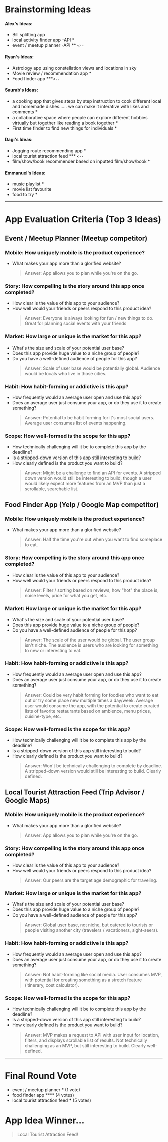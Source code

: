 # Brainstorming Ideas

#### Alex's Ideas:

- Bill splitting app
- local activity finder app -API \*
- event / meetup planner -API \*\* `<--`

#### Ryan's Ideas:

- Astrology app using constellation views and locations in sky
- Movie review / recommendation app \*
- Food finder app \*\*\*`<--`

#### Saurab's Ideas:

- a cooking app that gives steps by step instruction to cook different local and homemade dishes...... we can make it interative with likes and comments \*
- a collaborative space where people can explore different hobbies virtually but together like reading a book together \*
- First time finder to find new things for individuals \*

#### Dagi's Ideas:

- Jogging route recommending app \*
- local tourist attraction feed \*\*\* `<--`
- film/show/book recommender based on inputted film/show/book \*

#### Emmanuel's Ideas:

- music playlist \*
- movie list favourite
- food to try \*

---

# App Evaluation Criteria (Top 3 Ideas)

## Event / Meetup Planner (Meetup competitor)

### Mobile: How uniquely mobile is the product experience?

- What makes your app more than a glorified website?
  > Answer: App allows you to plan while you're on the go.

### Story: How compelling is the story around this app once completed?

- How clear is the value of this app to your audience?
- How well would your friends or peers respond to this product idea?
  > Answer: Everyone is always looking for fun / new things to do. Great for planning social events with your friends

### Market: How large or unique is the market for this app?

- What's the size and scale of your potential user base?
- Does this app provide huge value to a niche group of people?
- Do you have a well-defined audience of people for this app?
  > Answer: Scale of user base would be potentially global. Audience would be locals who live in those cities.

### Habit: How habit-forming or addictive is this app?

- How frequently would an average user open and use this app?
- Does an average user just consume your app, or do they use it to create something?
  > Answer: Potential to be habit forming for it's most social users. Average user consumes list of events happening.

### Scope: How well-formed is the scope for this app?

- How technically challenging will it be to complete this app by the deadline?
- Is a stripped-down version of this app still interesting to build?
- How clearly defined is the product you want to build?
  > Answer: Might be a challenge to find an API for events. A stripped down version would still be interesting to build, though a user would likely expect more features from an MVP than just a scrollable, searchable list.

## Food Finder App (Yelp / Google Map competitor)

### Mobile: How uniquely mobile is the product experience?

- What makes your app more than a glorified website?
  > Answer: Half the time you're out when you want to find someplace to eat.

### Story: How compelling is the story around this app once completed?

- How clear is the value of this app to your audience?
- How well would your friends or peers respond to this product idea?
  > Answer: Filter / sorting based on reviews, how "hot" the place is, noise levels, price for what you get, etc.

### Market: How large or unique is the market for this app?

- What's the size and scale of your potential user base?
- Does this app provide huge value to a niche group of people?
- Do you have a well-defined audience of people for this app?
  > Answer: The scale of the user would be global. The user group isn't niche. The audience is users who are looking for something to new or interesting to eat.

### Habit: How habit-forming or addictive is this app?

- How frequently would an average user open and use this app?
- Does an average user just consume your app, or do they use it to create something?
  > Answer: Could be very habit forming for foodies who want to eat out or try some place new multiple times a day/week. Average user would consume the app, with the potential to create curated lists of favorite restaurants based on ambience, menu prices, cuisine-type, etc.

### Scope: How well-formed is the scope for this app?

- How technically challenging will it be to complete this app by the deadline?
- Is a stripped-down version of this app still interesting to build?
- How clearly defined is the product you want to build?
  > Answer: Won't be technically challenging to complete by deadline. A stripped-down version would still be interesting to build. Clearly defined.

## Local Tourist Attraction Feed (Trip Advisor / Google Maps)

### Mobile: How uniquely mobile is the product experience?

- What makes your app more than a glorified website?
  > Answer: App allows you to plan while you're on the go.

### Story: How compelling is the story around this app once completed?

- How clear is the value of this app to your audience?
- How well would your friends or peers respond to this product idea?
  > Answer: Our peers are the target age demographic for traveling.

### Market: How large or unique is the market for this app?

- What's the size and scale of your potential user base?
- Does this app provide huge value to a niche group of people?
- Do you have a well-defined audience of people for this app?
  > Answer: Global user base, not niche, but catered to tourists or people visiting another city (travelers / vacationers, sight-seers).

### Habit: How habit-forming or addictive is this app?

- How frequently would an average user open and use this app?
- Does an average user just consume your app, or do they use it to create something?
  > Answer: Not habit-forming like social media. User consumes MVP, with potential for creating something as a stretch feature (itinerary, cost calculator).

### Scope: How well-formed is the scope for this app?

- How technically challenging will it be to complete this app by the deadline?
- Is a stripped-down version of this app still interesting to build?
- How clearly defined is the product you want to build?
  > Answer: MVP makes a request to API with user input for location, filters, and displays scrollable list of results. Not technically challenging as an MVP, but still interesting to build. Clearly well-defined.

---

# Final Round Vote

- event / meetup planner \* (1 vote)
- food finder app \*\*\*\* (4 votes)
- local tourist attraction feed **\*** (5 votes)

# App Idea Winner...

> Local Tourist Attraction Feed!